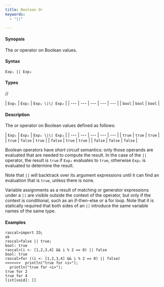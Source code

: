 ```yaml
---
title: Boolean Or
keywords:
  - "||"

---
```


#### Synopsis

The _or_ operator on Boolean values.

#### Syntax

`Exp₁ || Exp₂`

#### Types

//

| `Exp₁` | `Exp₂`  | `Exp₁ \|\| Exp₂`  |
| --- | --- | --- | --- | --- |
| `bool`    | `bool`     | `bool`                |


#### Description

The _or_ operator on Boolean values defined as follows:

| `Exp₁` | `Exp₂`  | `Exp₁ \|\| Exp₂`  |
| --- | --- | --- | --- | --- |
| `true`    | `true`     | `true`                |
| `true`    | `false`    | `true`                |
| `false`   | `true`     | `true`                |
| `false`   | `false`    | `false`               |


Boolean operators have _short circuit_ semantics:  only those operands are evaluated that are needed to compute the result. In the case of the `||` operator, the result is `true` if `Exp₁` evaluates to `true`, otherwise `Exp₂` is evaluated to determine the result.

Note that `||` will backtrack over its argument expressions until it can find an evaluation that is `true`, unless there is none.

Variable assignments as a result of matching or generator expressions under a `||` are visible outside the context of the operator, but only if the context is conditional, such as an if-then-else or a for loop. Note that it is statically required that both sides of an `||` introduce the same variable names of the same type.

#### Examples


```rascal-shell 
rascal>import IO;
ok
rascal>false || true;
bool: true
rascal>(i <- [1,2,3,4] && i % 2 == 0) || false
bool: true
rascal>for ((i <- [1,2,3,4] && i % 2 == 0) || false) 
>>>>>>>  println("true for <i>");
  println("true for <i>");
true for 2
true for 4
list[void]: []
```


